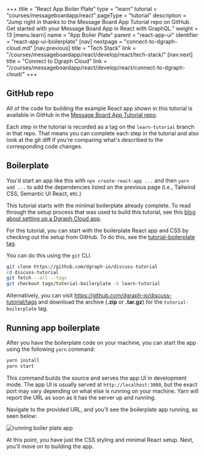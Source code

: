 +++
title = "React App Boiler Plate"
type = "learn"
tutorial = "courses/messageboardapp/react"
pageType = "tutorial"
description = "Jump right in thanks to the Message Board App Tutorial repo on GitHub. Get started with your Message Board App in React with GraphQL."
weight = 13
[menu.learn]
  name = "App Boiler Plate"
  parent = "react-app-ui"
  identifier = "react-app-ui-boilerplate"
[nav]
  nextpage = "connect-to-dgraph-cloud.md"
[nav.previous]
title = "Tech Stack"
link = "/courses/messageboardapp/react/develop/react/tech-stack/"
[nav.next]
title = "Connect to Dgraph Cloud"
link = "/courses/messageboardapp/react/develop/react/connect-to-dgraph-cloud/"
+++

## GitHub repo

All of the code for building the example React app shown in this tutorial is
available in GitHub in the [Message Board App Tutorial repo](https://github.com/dgraph-io/discuss-tutorial).

Each step in the tutorial is recorded as a tag on the `learn-tutorial` branch in
that repo. That means you can complete each step in the tutorial and also look
at the git diff if you're comparing what's described to the corresponding code
changes.

## Boilerplate

You'd start an app like this with `npx create-react-app ...` and then
`yarn add ...` to add the dependencies listed on the previous page (i.e., Tailwind CSS, Semantic
UI React, etc.)

This tutorial starts with the minimal boilerplate already complete. To read through the setup process that was used to build this tutorial, see this [blog about setting up a Dgraph Cloud app](https://dgraph.io/blog/post/slash-graphql-app-setup/).

For this tutorial, you can start with the boilerplate React app and CSS by
checking out the setup from GitHub. To do this, see the [tutorial-boilerplate tag](https://github.com/dgraph-io/discuss-tutorial/releases/tag/tutorial-boilerplate).

You can do this using the `git` CLI.

```sh
git clone https://github.com/dgraph-io/discuss-tutorial
cd discuss-tutorial
git fetch --all --tags
git checkout tags/tutorial-boilerplate -b learn-tutorial
```

Alternatively, you can visit https://github.com/dgraph-io/discuss-tutorial/tags
and download the archive (**.zip** or **.tar.gz**) for the `tutorial-boilerplate`
tag.

## Running app boilerplate

After you have the boilerplate code on your machine, you can start the app
using the following `yarn` command:

```sh
yarn install
yarn start
```

This command builds the source and serves the app UI in development mode. The
app UI is usually served at `http://localhost:3000`, but the exact port may
vary depending on what else is running on your machine. Yarn will report the URL
as soon as it has the server up and running.

Navigate to the provided URL, and you'll see the boilerplate app running, as seen
below:

![running boiler plate app](/images/message-board/app-boilerplate.png)

At this point, you have just the CSS styling and minimal React setup. Next,
you'll move on to building the app.
